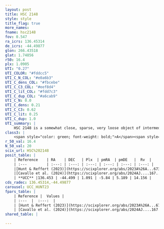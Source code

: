 ```yaml
---
layout: post
title: HSC 2148
style: style
title_flag: true
more_names: 
fname: hsc2148
fov: 0.547
ra_icrs: 136.45314
de_icrs: -44.49877
glon: 266.43518
glat: 1.74856
r50: 16.4
plx: 1.0905
UTI: "0.27"
UTI_COLOR: "#fddcc5"
UTI_C_N_COL: "#e0a6b3"
UTI_C_dens_COL: "#fbcebe"
UTI_C_C3_COL: "#eef8d4"
UTI_C_lit_COL: "#fdd7c3"
UTI_C_dup_COL: "#a6cab9"
UTI_C_N: 0.0
UTI_C_dens: 0.21
UTI_C_C3: 0.62
UTI_C_lit: 0.25
UTI_C_dup: 1.0
UTI_summary: |
    HSC 2148 is a somewhat close, sparse, very loose object of intermediate C3 quality. It was recently reported in the literature.<br><br><span style="color: #99180f; font-weight: bold;">Warning: </span>contains less than 25 stars with <i>P>0.5</i> estimated.
class3: |
    <span style="color: green; font-weight: bold;">A</span><span style="color: red; font-weight: bold;">C</span>
r_50_val: 16.4
N_50_val: 20
scix_url: HSC%202148
posit_table: |
    | Reference    | RA    | DEC   | Plx  | pmRA  | pmDE   |  Rv  |
    | :---         | :---: | :---: | :---: | :---: | :---: | :---: |
    |[Hunt & Reffert (2023)](https://scixplorer.org/abs/2023A%26A...673A.114H) | 136.432 | -44.428 | 1.078 | -5.829 | 5.147 | 4.69 |
    |[Cavallo et al. (2024)](https://scixplorer.org/abs/2024AJ....167...12C) | 136.53 | -44.646 | 1.071 | -- | -- | -- |
    | **UCC** |136.453 | -44.499 | 1.091 | -5.84 | 5.189 | 14.156 | 
cds_radec: 136.45314,-44.49877
carousel: UCC_HUNT23
fpars_table: |
    | Reference |  Values |
    | :---  |  :---:  |
    | [Hunt & Reffert (2023)](https://scixplorer.org/abs/2023A%26A...673A.114H) | `AV50=0.85, diffAV50=0.746, MOD50=9.785, logAge50=7.361` |
    | [Cavallo et al. (2024)](https://scixplorer.org/abs/2024AJ....167...12C) | `AV50=0.84, dMod50=10.22, logAge50=7.12, [Fe/H]50=0.36` |
shared_table: |
    
---
```

